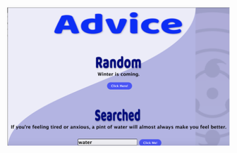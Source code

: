 #  ![alt text](https://github.com/JenniferSmith007/React_Advice/blob/main/src/Component/Images/preview.png?raw=true)

